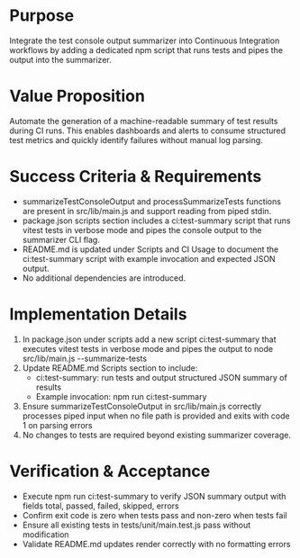 # Purpose
Integrate the test console output summarizer into Continuous Integration workflows by adding a dedicated npm script that runs tests and pipes the output into the summarizer.

# Value Proposition
Automate the generation of a machine-readable summary of test results during CI runs. This enables dashboards and alerts to consume structured test metrics and quickly identify failures without manual log parsing.

# Success Criteria & Requirements
* summarizeTestConsoleOutput and processSummarizeTests functions are present in src/lib/main.js and support reading from piped stdin.
* package.json scripts section includes a ci:test-summary script that runs vitest tests in verbose mode and pipes the console output to the summarizer CLI flag.
* README.md is updated under Scripts and CI Usage to document the ci:test-summary script with example invocation and expected JSON output.
* No additional dependencies are introduced.

# Implementation Details
1. In package.json under scripts add a new script ci:test-summary that executes vitest tests in verbose mode and pipes the output to node src/lib/main.js --summarize-tests
2. Update README.md Scripts section to include:
   - ci:test-summary: run tests and output structured JSON summary of results
   - Example invocation: npm run ci:test-summary
3. Ensure summarizeTestConsoleOutput in src/lib/main.js correctly processes piped input when no file path is provided and exits with code 1 on parsing errors
4. No changes to tests are required beyond existing summarizer coverage.

# Verification & Acceptance
* Execute npm run ci:test-summary to verify JSON summary output with fields total, passed, failed, skipped, errors
* Confirm exit code is zero when tests pass and non-zero when tests fail
* Ensure all existing tests in tests/unit/main.test.js pass without modification
* Validate README.md updates render correctly with no formatting errors